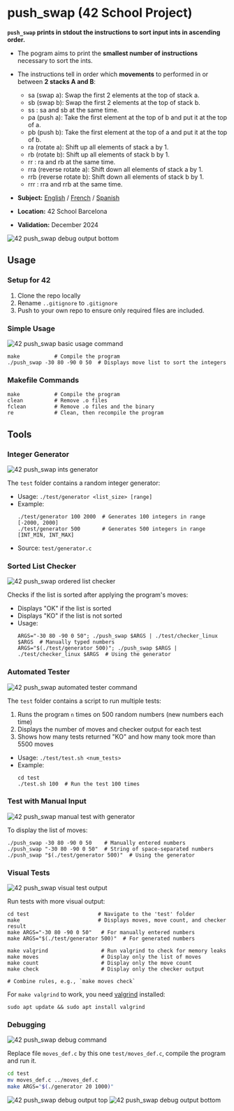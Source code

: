 # push_swap (42 School Project)

**`push_swap` prints in stdout the instructions to sort input ints in ascending order.**
- The pogram aims to print the **smallest number of instructions** necessary to sort the ints.
- The instructions tell in order which **movements** to performed in or between **2 stacks A and B**:
	- sa (swap a): Swap the first 2 elements at the top of stack a.
	- sb (swap b): Swap the first 2 elements at the top of stack b.
	- ss : sa and sb at the same time.
	- pa (push a): Take the first element at the top of b and put it at the top of a.
	- pb (push b): Take the first element at the top of a and put it at the top of b.
	- ra (rotate a): Shift up all elements of stack a by 1.
	- rb (rotate b): Shift up all elements of stack b by 1.
	- rr : ra and rb at the same time.
	- rra (reverse rotate a): Shift down all elements of stack a by 1.
	- rrb (reverse rotate b): Shift down all elements of stack b by 1.
	- rrr : rra and rrb at the same time.

- **Subject:** [English](./subject/en.subject.pdf) / [French](./subject/fr.subject.pdf) / [Spanish](./subject/es.subject.pdf)
- **Location:** 42 School Barcelona
- **Validation:** December 2024

![42 push_swap debug output bottom](test/screenshot/42_push_swap__debug__output_2.png)

## Usage

### Setup for 42

1. Clone the repo locally
2. Rename `..gitignore` to `.gitignore`
3. Push to your own repo to ensure only required files are included.

### Simple Usage

![42 push_swap basic usage command](test/screenshot/42_push_swap__usage_basic.png)

```
make           # Compile the program
./push_swap -30 80 -90 0 50  # Displays move list to sort the integers
```

### Makefile Commands

```
make           # Compile the program
clean          # Remove .o files
fclean         # Remove .o files and the binary
re             # Clean, then recompile the program
```

## Tools

### Integer Generator

![42 push_swap ints generator](test/screenshot/42_push_swap__tools__ints_generator.png)

The `test` folder contains a random integer generator:

- Usage: `./test/generator <list_size> [range]`
- Example:
    ```
    ./test/generator 100 2000  # Generates 100 integers in range [-2000, 2000]
    ./test/generator 500       # Generates 500 integers in range [INT_MIN, INT_MAX]
    ```
- Source: `test/generator.c`

### Sorted List Checker

![42 push_swap ordered list checker](test/screenshot/42_push_swap__tools__checker.png)

Checks if the list is sorted after applying the program's moves:

- Displays "OK" if the list is sorted
- Displays "KO" if the list is not sorted
- Usage:
    ```
    ARGS="-30 80 -90 0 50"; ./push_swap $ARGS | ./test/checker_linux $ARGS  # Manually typed numbers
    ARGS="$(./test/generator 500)"; ./push_swap $ARGS | ./test/checker_linux $ARGS  # Using the generator
    ```

### Automated Tester

![42 push_swap automated tester command](test/screenshot/42_push_swap__tools__multi_command.png)

The `test` folder contains a script to run multiple tests:

1. Runs the program `n` times on 500 random numbers (new numbers each time)
2. Displays the number of moves and checker output for each test
3. Shows how many tests returned "KO" and how many took more than 5500 moves

- Usage: `./test/test.sh <num_tests>`
- Example:
    ```
	cd test
    ./test.sh 100  # Run the test 100 times
    ```

### Test with Manual Input

![42 push_swap manual test with generator](test/screenshot/42_push_swap__usage_generator.png)

To display the list of moves:

```
./push_swap -30 80 -90 0 50    # Manually entered numbers
./push_swap "-30 80 -90 0 50"  # String of space-separated numbers
./push_swap "$(./test/generator 500)"  # Using the generator
```

### Visual Tests

![42 push_swap visual test output](test/screenshot/42_push_swap__test_output.png)

Run tests with more visual output:

```
cd test                      # Navigate to the 'test' folder
make                         # Displays moves, move count, and checker result
make ARGS="-30 80 -90 0 50"   # For manually entered numbers
make ARGS="$(./test/generator 500)"  # For generated numbers

make valgrind                 # Run valgrind to check for memory leaks
make moves                    # Display only the list of moves
make count                    # Display only the move count
make check                    # Display only the checker output

# Combine rules, e.g., `make moves check`
```

For `make valgrind` to work, you need [valgrind](https://valgrind.org/) installed:
```
sudo apt update && sudo apt install valgrind
```

### Debugging

![42 push_swap debug command](test/screenshot/42_push_swap__debug__command.png)

Replace file `moves_def.c` by this one `test/moves_def.c`, compile the program and run it.
```bash
cd test
mv moves_def.c ../moves_def.c
make ARGS="$(./generator 20 1000)"
```

![42 push_swap debug output top](test/screenshot/42_push_swap__debug__output_1.png)
![42 push_swap debug output bottom](test/screenshot/42_push_swap__debug__output_2.png)

